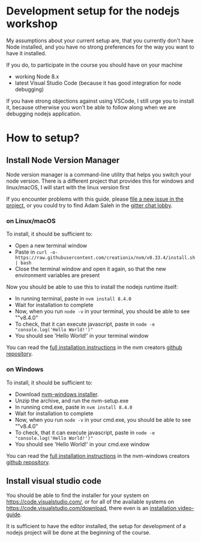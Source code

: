 # Development setup for the nodejs workshop

My assumptions about your current setup are, that you currently don't 
have Node installed, and you have no strong preferences for the way
you want to have it installed.

If you do, to participate in the course you should have on your machine
* working Node 8.x 
* latest Visual Studio Code (because it has good integration for node debugging)

If you have strong objections against using VSCode, I still urge you to install it,
because otherwise you won't be able to follow along when we are debugging nodejs application.

# How to setup?

## Install Node Version Manager

Node version manager is a command-line utility that helps you switch your node version.
There is a different project that provides this for windows and linux/macOS, I will start with the linux version first

If you encounter problems with this guide, please [file a new issue in the project](https://github.com/feedhenry/nodeschool/issues/new), or you could try to find Adam Saleh in the [gitter chat lobby](https://gitter.im/fhnodeschool/Lobby).

### on Linux/macOS

To install, it should be sufficient to:
* Open a new terminal window
* Paste in `curl -o- https://raw.githubusercontent.com/creationix/nvm/v0.33.4/install.sh | bash`
* Close the terminal window and open it again, so that the new environment variables are present

Now you should be able to use this to install the nodejs runtime itself:
* In running terminal, paste in `nvm install 8.4.0`
* Wait for installation to complete
* Now, when you run `node -v` in your terminal, you should be able to see ""v8.4.0"
* To check, that it can execute javascript, paste in `node -e "console.log('Hello World!')"`
* You should see 'Hello World!' in your terminal window

You can read the [full installation instructions](https://github.com/creationix/nvm#installation) 
in the nvm creators [github repository](https://github.com/creationix/nvm).

### on Windows

To install, it should be sufficient to:
* Download [nvm-windows installer](https://github.com/coreybutler/nvm-windows/releases/download/1.1.6/nvm-setup.zip).
* Unzip the archive, and run the nvm-setup.exe
* In running cmd.exe, paste in `nvm install 8.4.0`
* Wait for installation to complete
* Now, when you run `node -v` in your cmd.exe, you should be able to see ""v8.4.0"
* To check, that it can execute javascript, paste in `node -e "console.log('Hello World!')"`
* You should see 'Hello World!' in your cmd.exe window

You can read the [full installation instructions](https://github.com/coreybutler/nvm-windows#installation--upgrades) 
in the nvm-windows creators [github repository](https://github.com/coreybutler/nvm-windows).

## Install visual studio code

You should be able to find the installer for your system on https://code.visualstudio.com/,
or for all of the available systems on https://code.visualstudio.com/download,
there even is an [installation video-guide](https://code.visualstudio.com/docs/introvideos/basics).

It is sufficient to have the editor installed, the setup for development of a nodejs project
will be done at the beginning of the course.

